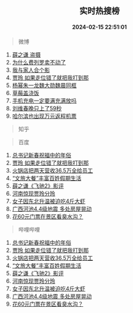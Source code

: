 <div align="center"><h2>实时热搜榜</h2><h4>2024-02-15 22:51:01</h4></div>

> 微博  

1. [薛之谦 盗摄](https://s.weibo.com/weibo?q=%E8%96%9B%E4%B9%8B%E8%B0%A6%20%E7%9B%97%E6%91%84&t=31&band_rank=1&Refer=top)<br />
2. [为什么费列罗卖不动了](https://s.weibo.com/weibo?q=%23%E4%B8%BA%E4%BB%80%E4%B9%88%E8%B4%B9%E5%88%97%E7%BD%97%E5%8D%96%E4%B8%8D%E5%8A%A8%E4%BA%86%23&t=31&band_rank=2&Refer=top)<br />
3. [我与家人合个影](https://s.weibo.com/weibo?q=%23%E6%88%91%E4%B8%8E%E5%AE%B6%E4%BA%BA%E5%90%88%E4%B8%AA%E5%BD%B1%23&t=31&band_rank=3&Refer=top)<br />
4. [贾玲 如果走位错了就把我打到那](https://s.weibo.com/weibo?q=%E8%B4%BE%E7%8E%B2%20%E5%A6%82%E6%9E%9C%E8%B5%B0%E4%BD%8D%E9%94%99%E4%BA%86%E5%B0%B1%E6%8A%8A%E6%88%91%E6%89%93%E5%88%B0%E9%82%A3&t=31&band_rank=4&Refer=top)<br />
5. [杨幂朱一龙魏大勋魏晨同框](https://s.weibo.com/weibo?q=%23%E6%9D%A8%E5%B9%82%E6%9C%B1%E4%B8%80%E9%BE%99%E9%AD%8F%E5%A4%A7%E5%8B%8B%E9%AD%8F%E6%99%A8%E5%90%8C%E6%A1%86%23&t=31&band_rank=5&Refer=top)<br />
6. [草莓盖浇饭](https://s.weibo.com/weibo?q=%E8%8D%89%E8%8E%93%E7%9B%96%E6%B5%87%E9%A5%AD&t=31&band_rank=6&Refer=top)<br />
7. [手机充电一定要满充满放吗](https://s.weibo.com/weibo?q=%23%E6%89%8B%E6%9C%BA%E5%85%85%E7%94%B5%E4%B8%80%E5%AE%9A%E8%A6%81%E6%BB%A1%E5%85%85%E6%BB%A1%E6%94%BE%E5%90%97%23&t=31&band_rank=7&Refer=top)<br />
8. [刘维春晚只上了59秒](https://s.weibo.com/weibo?q=%23%E5%88%98%E7%BB%B4%E6%98%A5%E6%99%9A%E5%8F%AA%E4%B8%8A%E4%BA%8659%E7%A7%92%23&t=31&band_rank=8&Refer=top)<br />
9. [哈尔滨也出现万元返程机票](https://s.weibo.com/weibo?q=%23%E5%93%88%E5%B0%94%E6%BB%A8%E4%B9%9F%E5%87%BA%E7%8E%B0%E4%B8%87%E5%85%83%E8%BF%94%E7%A8%8B%E6%9C%BA%E7%A5%A8%23&t=31&band_rank=9&Refer=top)<br />

> 知乎  


> 百度  

1. [总书记新春祝福中的年俗](https://www.baidu.com/s?wd=%E6%80%BB%E4%B9%A6%E8%AE%B0%E6%96%B0%E6%98%A5%E7%A5%9D%E7%A6%8F%E4%B8%AD%E7%9A%84%E5%B9%B4%E4%BF%97&sa=fyb_news&rsv_dl=fyb_news)<br />
2. [贾玲 如果走位错了就把我打到那](https://www.baidu.com/s?wd=%E8%B4%BE%E7%8E%B2+%E5%A6%82%E6%9E%9C%E8%B5%B0%E4%BD%8D%E9%94%99%E4%BA%86%E5%B0%B1%E6%8A%8A%E6%88%91%E6%89%93%E5%88%B0%E9%82%A3&sa=fyb_news&rsv_dl=fyb_news)<br />
3. [火锅店把两天营收36.5万全给员工](https://www.baidu.com/s?wd=%E7%81%AB%E9%94%85%E5%BA%97%E6%8A%8A%E4%B8%A4%E5%A4%A9%E8%90%A5%E6%94%B636.5%E4%B8%87%E5%85%A8%E7%BB%99%E5%91%98%E5%B7%A5&sa=fyb_news&rsv_dl=fyb_news)<br />
4. [“文旅大餐”丰富百姓假期生活](https://www.baidu.com/s?wd=%E2%80%9C%E6%96%87%E6%97%85%E5%A4%A7%E9%A4%90%E2%80%9D%E4%B8%B0%E5%AF%8C%E7%99%BE%E5%A7%93%E5%81%87%E6%9C%9F%E7%94%9F%E6%B4%BB&sa=fyb_news&rsv_dl=fyb_news)<br />
5. [薛之谦《飞驰2》影评](https://www.baidu.com/s?wd=%E8%96%9B%E4%B9%8B%E8%B0%A6%E3%80%8A%E9%A3%9E%E9%A9%B02%E3%80%8B%E5%BD%B1%E8%AF%84&sa=fyb_news&rsv_dl=fyb_news)<br />
6. [河南惊现贾玲分玲](https://www.baidu.com/s?wd=%E6%B2%B3%E5%8D%97%E6%83%8A%E7%8E%B0%E8%B4%BE%E7%8E%B2%E5%88%86%E7%8E%B2&sa=fyb_news&rsv_dl=fyb_news)<br />
7. [女子因东北升温被迫吃4斤大虾](https://www.baidu.com/s?wd=%E5%A5%B3%E5%AD%90%E5%9B%A0%E4%B8%9C%E5%8C%97%E5%8D%87%E6%B8%A9%E8%A2%AB%E8%BF%AB%E5%90%834%E6%96%A4%E5%A4%A7%E8%99%BE&sa=fyb_news&rsv_dl=fyb_news)<br />
8. [广西河池4.4级地震 多处房屋晃动](https://www.baidu.com/s?wd=%E5%B9%BF%E8%A5%BF%E6%B2%B3%E6%B1%A04.4%E7%BA%A7%E5%9C%B0%E9%9C%87+%E5%A4%9A%E5%A4%84%E6%88%BF%E5%B1%8B%E6%99%83%E5%8A%A8&sa=fyb_news&rsv_dl=fyb_news)<br />
9. [花60元门票在景区看臭水沟？](https://www.baidu.com/s?wd=%E8%8A%B160%E5%85%83%E9%97%A8%E7%A5%A8%E5%9C%A8%E6%99%AF%E5%8C%BA%E7%9C%8B%E8%87%AD%E6%B0%B4%E6%B2%9F%EF%BC%9F&sa=fyb_news&rsv_dl=fyb_news)<br />

> 哔哩哔哩  

1. [总书记新春祝福中的年俗](https://www.baidu.com/s?wd=%E6%80%BB%E4%B9%A6%E8%AE%B0%E6%96%B0%E6%98%A5%E7%A5%9D%E7%A6%8F%E4%B8%AD%E7%9A%84%E5%B9%B4%E4%BF%97&sa=fyb_news&rsv_dl=fyb_news)<br />
2. [贾玲 如果走位错了就把我打到那](https://www.baidu.com/s?wd=%E8%B4%BE%E7%8E%B2+%E5%A6%82%E6%9E%9C%E8%B5%B0%E4%BD%8D%E9%94%99%E4%BA%86%E5%B0%B1%E6%8A%8A%E6%88%91%E6%89%93%E5%88%B0%E9%82%A3&sa=fyb_news&rsv_dl=fyb_news)<br />
3. [火锅店把两天营收36.5万全给员工](https://www.baidu.com/s?wd=%E7%81%AB%E9%94%85%E5%BA%97%E6%8A%8A%E4%B8%A4%E5%A4%A9%E8%90%A5%E6%94%B636.5%E4%B8%87%E5%85%A8%E7%BB%99%E5%91%98%E5%B7%A5&sa=fyb_news&rsv_dl=fyb_news)<br />
4. [“文旅大餐”丰富百姓假期生活](https://www.baidu.com/s?wd=%E2%80%9C%E6%96%87%E6%97%85%E5%A4%A7%E9%A4%90%E2%80%9D%E4%B8%B0%E5%AF%8C%E7%99%BE%E5%A7%93%E5%81%87%E6%9C%9F%E7%94%9F%E6%B4%BB&sa=fyb_news&rsv_dl=fyb_news)<br />
5. [薛之谦《飞驰2》影评](https://www.baidu.com/s?wd=%E8%96%9B%E4%B9%8B%E8%B0%A6%E3%80%8A%E9%A3%9E%E9%A9%B02%E3%80%8B%E5%BD%B1%E8%AF%84&sa=fyb_news&rsv_dl=fyb_news)<br />
6. [河南惊现贾玲分玲](https://www.baidu.com/s?wd=%E6%B2%B3%E5%8D%97%E6%83%8A%E7%8E%B0%E8%B4%BE%E7%8E%B2%E5%88%86%E7%8E%B2&sa=fyb_news&rsv_dl=fyb_news)<br />
7. [女子因东北升温被迫吃4斤大虾](https://www.baidu.com/s?wd=%E5%A5%B3%E5%AD%90%E5%9B%A0%E4%B8%9C%E5%8C%97%E5%8D%87%E6%B8%A9%E8%A2%AB%E8%BF%AB%E5%90%834%E6%96%A4%E5%A4%A7%E8%99%BE&sa=fyb_news&rsv_dl=fyb_news)<br />
8. [广西河池4.4级地震 多处房屋晃动](https://www.baidu.com/s?wd=%E5%B9%BF%E8%A5%BF%E6%B2%B3%E6%B1%A04.4%E7%BA%A7%E5%9C%B0%E9%9C%87+%E5%A4%9A%E5%A4%84%E6%88%BF%E5%B1%8B%E6%99%83%E5%8A%A8&sa=fyb_news&rsv_dl=fyb_news)<br />
9. [花60元门票在景区看臭水沟？](https://www.baidu.com/s?wd=%E8%8A%B160%E5%85%83%E9%97%A8%E7%A5%A8%E5%9C%A8%E6%99%AF%E5%8C%BA%E7%9C%8B%E8%87%AD%E6%B0%B4%E6%B2%9F%EF%BC%9F&sa=fyb_news&rsv_dl=fyb_news)<br />
